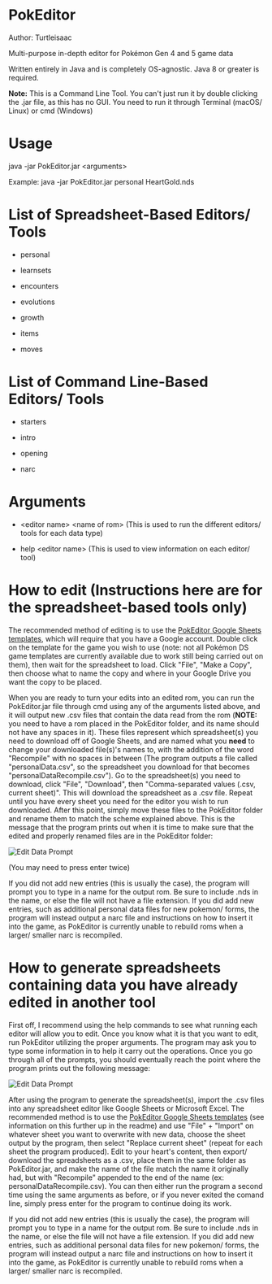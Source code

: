 # PokEditor

Author: Turtleisaac

Multi-purpose in-depth editor for Pokémon Gen 4 and 5 game data

Written entirely in Java and is completely OS-agnostic. Java 8 or greater is required.

**Note:** This is a Command Line Tool. You can't just run it by double clicking the .jar file, as this has no GUI. You need to run it through Terminal (macOS/ Linux) or cmd (Windows)

# Usage

java -jar PokEditor.jar \<arguments>

Example: java -jar PokEditor.jar personal HeartGold.nds

# List of Spreadsheet-Based Editors/ Tools

* personal

* learnsets

* encounters

* evolutions

* growth

* items

* moves

# List of Command Line-Based Editors/ Tools

* starters

* intro

* opening

* narc

# Arguments

* \<editor name> \<name of rom> (This is used to run the different editors/ tools for each data type)

* help \<editor name> (This is used to view information on each editor/ tool)

# How to edit (Instructions here are for the spreadsheet-based tools only)

 The recommended method of editing is to use the [PokEditor Google Sheets templates](https://drive.google.com/drive/folders/1hlKiP7V31Ddj4WmKnjK7lfhT88yPjB55?usp=sharing), which will require that you have a Google account. Double click on the template for the game you wish to use (note: not all Pokémon DS game templates are currently available due to work still being carried out on them), then wait for the spreadsheet to load. Click "File", "Make a Copy", then choose what to name the copy and where in your Google Drive you want the copy to be placed. 
 
 When you are ready to turn your edits into an edited rom, you can run the PokEditor.jar file through cmd using any of the arguments listed above, and it will output new .csv files that contain the data read from the rom (**NOTE:** you need to have a rom placed in the PokEditor folder, and its name should not have any spaces in it). These files represent which spreadsheet(s) you need to download off of Google Sheets, and are named what you **need** to change your downloaded file(s)'s names to, with the addition of the word "Recompile" with no spaces in between (The program outputs a file called "personalData.csv", so the spreadsheet you download for that becomes "personalDataRecompile.csv"). Go to the spreadsheet(s) you need to download, click "File", "Download", then "Comma-separated values (.csv, current sheet)". This will download the spreadsheet as a .csv file. Repeat until you have every sheet you need for the editor you wish to run downloaded. After this point, simply move these files to the PokEditor folder and rename them to match the scheme explained above. This is the message that the program prints out when it is time to make sure that the edited and properly renamed files are in the PokEditor folder:
 
 ![Edit Data Prompt](https://i.imgur.com/vjPIqPP.png)
 
  (You may need to press enter twice)
 
 If you did not add new entries (this is usually the case), the program will prompt you to type in a name for the output rom. Be sure to include .nds in the name, or else the file will not have a file extension. If you did add new entries, such as additional personal data files for new pokemon/ forms, the program will instead output a narc file and instructions on how to insert it into the game, as PokEditor is currently unable to rebuild roms when a larger/ smaller narc is recompiled.

# How to generate spreadsheets containing data you have already edited in another tool

 First off, I recommend using the help commands to see what running each editor will allow you to edit. Once you know what it is that you want to edit, run PokEditor utilizing the proper arguments. The program may ask you to type some information in to help it carry out the operations. Once you go through all of the prompts, you should eventually reach the point where the program prints out the following message:
 
 ![Edit Data Prompt](https://i.imgur.com/vjPIqPP.png)


 After using the program to generate the spreadsheet(s), import the .csv files into any spreadsheet editor like Google Sheets or Microsoft Excel. The recommended method is to use the [PokEditor Google Sheets templates](https://drive.google.com/drive/folders/1hlKiP7V31Ddj4WmKnjK7lfhT88yPjB55?usp=sharing) (see information on this further up in the readme) and use "File" + "Import" on whatever sheet you want to overwrite with new data, choose the sheet output by the program, then select "Replace current sheet" (repeat for each sheet the program produced). Edit to your heart's content, then export/ download the spreadsheets as a .csv, place them in the same folder as PokEditor.jar, and make the name of the file match the name it originally had, but with "Recompile" appended to the end of the name (ex: personalDataRecompile.csv). You can then either run the program a second time using the same arguments as before, or if you never exited the comand line, simply press enter for the program to continue doing its work.

 If you did not add new entries (this is usually the case), the program will prompt you to type in a name for the output rom. Be sure to include .nds in the name, or else the file will not have a file extension. If you did add new entries, such as additional personal data files for new pokemon/ forms, the program will instead output a narc file and instructions on how to insert it into the game, as PokEditor is currently unable to rebuild roms when a larger/ smaller narc is recompiled.
